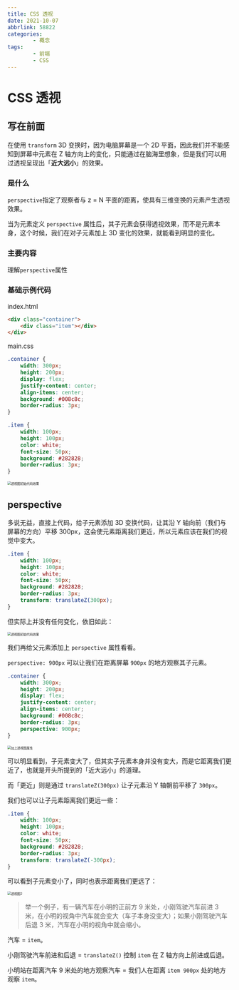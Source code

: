 ```yaml
---
title: CSS 透视
date: 2021-10-07
abbrlink: 58822
categories:
        - 概念
tags:
        - 前端
        - CSS
---
```


# CSS 透视

## 写在前面

在使用 `transform` 3D 变换时，因为电脑屏幕是一个 2D 平面，因此我们并不能感知到屏幕中元素在 Z 轴方向上的变化，只能通过在脑海里想象，但是我们可以用过透视呈现出「**近大远小**」的效果。

### 是什么

`perspective`指定了观察者与 z = N 平面的距离，使具有三维变换的元素产生透视效果。

当为元素定义 `perspective` 属性后，其子元素会获得透视效果，而不是元素本身，这个时候，我们在对子元素加上 3D 变化的效果，就能看到明显的变化。

### 主要内容

理解`perspective`属性

### 基础示例代码

index.html

```html
<div class="container">
	<div class="item"></div>
</div>
```

main.css

```css
.container {
	width: 300px;
	height: 200px;
	display: flex;
	justify-content: center;
	align-items: center;
	background: #008c8c;
	border-radius: 3px;
}

.item {
	width: 100px;
	height: 100px;
	color: white;
	font-size: 50px;
	background: #282828;
	border-radius: 3px;
}
```

<img src="https://gallery.yxzi.xyz/galleries/2022/09/30/%E9%80%8F%E8%A7%86%E5%9B%BE%E5%88%9D%E5%A7%8B%E4%BB%A3%E7%A0%81%E6%95%88%E6%9E%9C.png" alt="透视图初始代码效果" style="zoom:50%;" />

## perspective

多说无益，直接上代码，给子元素添加 3D 变换代码，让其沿 Y 轴向前（我们与屏幕的方向）平移 300px，这会使元素距离我们更近，所以元素应该在我们的视觉中变大。

```css
.item {
	width: 100px;
	height: 100px;
	color: white;
	font-size: 50px;
	background: #282828;
	border-radius: 3px;
	transform: translateZ(300px);
}
```

但实际上并没有任何变化，依旧如此：

<img src="https://gallery.yxzi.xyz/galleries/2022/09/30/%E9%80%8F%E8%A7%86%E5%9B%BE%E5%88%9D%E5%A7%8B%E4%BB%A3%E7%A0%81%E6%95%88%E6%9E%9C.png" alt="透视图初始代码效果" style="zoom:50%;" />

我们再给父元素添加上 `perspective` 属性看看。

`perspective: 900px` 可以让我们在距离屏幕 `900px` 的地方观察其子元素。

```css
.container {
	width: 300px;
	height: 200px;
	display: flex;
	justify-content: center;
	align-items: center;
	background: #008c8c;
	border-radius: 3px;
	perspective: 900px;
}
```

<img src="https://gallery.yxzi.xyz/galleries/2022/09/30/%E5%8A%A0%E4%B8%8A%E9%80%8F%E8%A7%86%E5%9B%BE%E5%B1%9E%E6%80%A7.png" alt="加上透视图属性" style="zoom:50%;" />

可以明显看到，子元素变大了，但其实子元素本身并没有变大，而是它距离我们更近了，也就是开头所提到的「近大远小」的道理。

而「更近」则是通过 `translateZ(300px)` 让子元素沿 Y 轴朝前平移了 `300px`。

我们也可以让子元素距离我们更远一些：

```css
.item {
	width: 100px;
	height: 100px;
	color: white;
	font-size: 50px;
	background: #282828;
	border-radius: 3px;
	transform: translateZ(-300px);
}
```

可以看到子元素变小了，同时也表示距离我们更远了：

<img src="https://gallery.yxzi.xyz/galleries/2022/09/30/%E9%80%8F%E8%A7%86%E5%9B%BE2.png" alt="透视图2" style="zoom:50%;" />

> 举一个例子，有一辆汽车在小明的正前方 9 米处，小刚驾驶汽车前进 3 米，在小明的视角中汽车就会变大（车子本身没变大）；如果小刚驾驶汽车后退 3 米，汽车在小明的视角中就会缩小。

汽车 = `item`。

小刚驾驶汽车前进和后退 = `translateZ()` 控制 `item` 在 Z 轴方向上前进或后退。

小明站在距离汽车 9 米处的地方观察汽车 = 我们人在距离 `item 900px` 处的地方观察 `item`。
